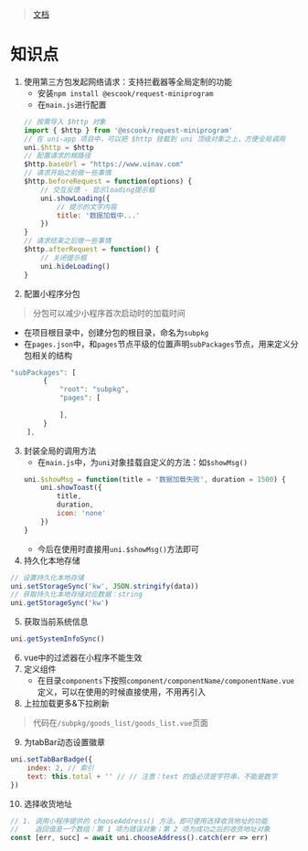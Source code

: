 
> [文档](https://applet-base-api-t.itheima.net/docs-uni-shop/index.htm)
# 知识点
1. 使用第三方包发起网络请求：支持拦截器等全局定制的功能
	* 安装`npm install @escook/request-miniprogram`
	* 在`main.js`进行配置
	```js
	// 按需导入 $http 对象
	import { $http } from '@escook/request-miniprogram'
	// 在 uni-app 项目中，可以把 $http 挂载到 uni 顶级对象之上，方便全局调用
	uni.$http = $http
	// 配置请求的根路径
	$http.baseUrl = "https://www.uinav.com"
	// 请求开始之前做一些事情
	$http.beforeRequest = function(options) {
		// 交互反馈 - 显示loading提示框
		uni.showLoading({
			// 提示的文字内容
			title: '数据加载中...'
		})
	}
	// 请求结束之后做一些事情
	$http.afterRequest = function() {
		// 关闭提示框
		uni.hideLoading()
	}
	```
2. 配置小程序分包
> 分包可以减少小程序首次启动时的加载时间

* 在项目根目录中，创建分包的根目录，命名为`subpkg`
* 在`pages.json`中，和`pages`节点平级的位置声明`subPackages`节点，用来定义分包相关的结构
```js
"subPackages": [
		{
			"root": "subpkg",
			"pages": [
				
			],
		}
	],
```
3. 封装全局的调用方法
	* 在`main.js`中，为`uni`对象挂载自定义的方法：如`$showMsg()`
	```js
	uni.$showMsg = function(title = '数据加载失败', duration = 1500) {
		uni.showToast({
			title,
			duration,
			icon: 'none'
		})
	}
	```
	* 今后在使用时直接用`uni.$showMsg()`方法即可
4. 持久化本地存储
```js
// 设置持久化本地存储
uni.setStorageSync('kw', JSON.stringify(data))
// 获取持久化本地存储对应数据：string
uni.getStorageSync('kw')
```
5. 获取当前系统信息
```js
uni.getSystemInfoSync()
```
6. vue中的过滤器在小程序不能生效
7. 定义组件
	* 在目录`components`下按照`component/componentName/componentName.vue`定义，可以在使用的时候直接使用，不用再引入
8. 上拉加载更多&下拉刷新

> 代码在`/subpkg/goods_list/goods_list.vue`页面

9. 为tabBar动态设置徽章
```js
uni.setTabBarBadge({
	index: 2, // 索引
	text: this.total + '' // // 注意：text 的值必须是字符串，不能是数字
})
```
10. 选择收货地址
```js
// 1. 调用小程序提供的 chooseAddress() 方法，即可使用选择收货地址的功能
//    返回值是一个数组：第 1 项为错误对象；第 2 项为成功之后的收货地址对象
const [err, succ] = await uni.chooseAddress().catch(err => err)
```